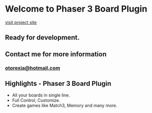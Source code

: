 # Welcome to Phaser 3 Board Plugin

[visit project site](https://otorexia.github.io/BoardPlugin/)

## Ready for development. 

## Contact me for more information
### otorexia@hotmail.com

## Highlights - Phaser 3 Board Plugin
- All your boards in single line.
- Full Control, Customize.
- Create games like Match3, Memory and many more. 
